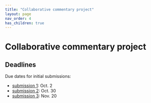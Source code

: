 ```yaml
---
title: "Collaborative commentary project"
layout: page
nav_order: 4
has_children: true
---
```


# Collaborative commentary project


## Deadlines

Due dates for initial submissions:

- [submission 1](./submission1/): Oct. 2
- [submission 2](./submission2/): Oct. 30
- [submission 3](./submission3/): Nov. 20






